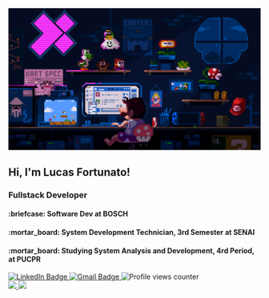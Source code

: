 <div id="header" align="center">
  <img src="0_fhD5MEN7pMqfC1Am.gif">
</div>

<h2>Hi, I'm Lucas Fortunato!</h2>
<h3>Fullstack Developer</h3>
<h4>:briefcase: Software Dev at BOSCH</h4>
<h4>:mortar_board: System Development Technician, 3rd Semester at SENAI</h4>
<h4>:mortar_board: Studying System Analysis and Development, 4rd Period, at PUCPR</h4>

<div id="badges">
  <a href="https://www.linkedin.com/in/lucas-fortunato/" target="_blank">
    <img src="https://img.shields.io/badge/LinkedIn-blue?style=for-the-badge&logo=linkedin&logoColor=white" alt="LinkedIn Badge"/>
  </a>
  <a href="mailto:lucasfortunato2530@gmail.com?subject=Olá, Lucas! (from github)" target="_blank">
    <img src="https://img.shields.io/badge/Gmail-red?style=for-the-badge&logo=gmail&logoColor=white" alt="Gmail Badge"/>
  </a>
  <img src="https://komarev.com/ghpvc/?username=fortunato-sply&style=flat-square&color=blue" alt="Profile views counter"/>
</div>

<div>
  <a href="https://github.com/fortunato-sply">
    <img height="150em" src="https://github-readme-stats.vercel.app/api?username=fortunato-sply&show_icons=true&count_private=true&theme=tokyonight"/>
    <img height="150em" src="https://github-readme-stats.vercel.app/api/top-langs/?username=fortunato-sply&layout=compact&theme=tokyonight"/>    
  <a/>
</div>
